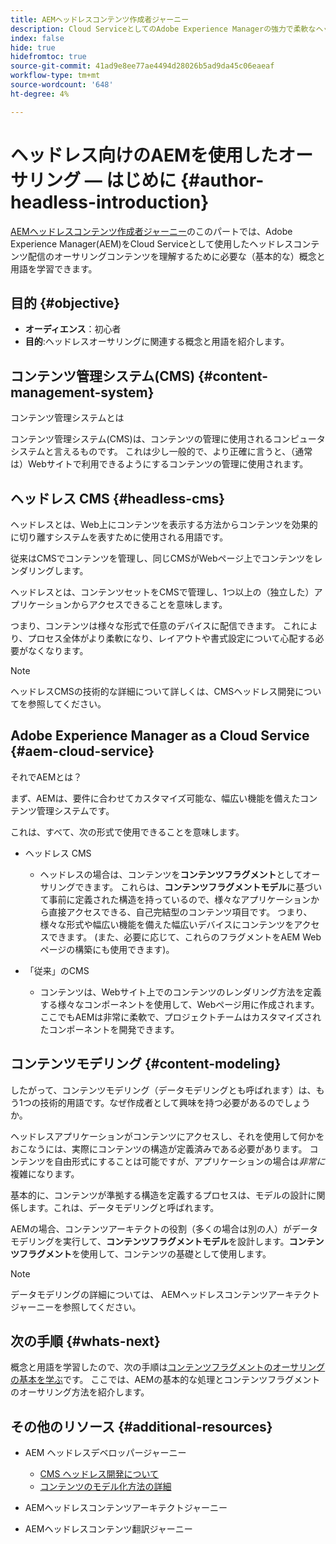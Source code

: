 ```yaml
---
title: AEMヘッドレスコンテンツ作成者ジャーニー
description: Cloud ServiceとしてのAdobe Experience Managerの強力で柔軟なヘッドレス機能と、プロジェクトのコンテンツを作成する方法の紹介です。
index: false
hide: true
hidefromtoc: true
source-git-commit: 41ad9e8ee77ae4494d28026b5ad9da45c06eaeaf
workflow-type: tm+mt
source-wordcount: '648'
ht-degree: 4%

---
```



# ヘッドレス向けのAEMを使用したオーサリング — はじめに {#author-headless-introduction}

[AEMヘッドレスコンテンツ作成者ジャーニー](overview.md)のこのパートでは、Adobe Experience Manager(AEM)をCloud Serviceとして使用したヘッドレスコンテンツ配信のオーサリングコンテンツを理解するために必要な（基本的な）概念と用語を学習できます。

## 目的 {#objective}

* **オーディエンス**：初心者
* **目的**:ヘッドレスオーサリングに関連する概念と用語を紹介します。

## コンテンツ管理システム(CMS) {#content-management-system}

コンテンツ管理システムとは

コンテンツ管理システム(CMS)は、コンテンツの管理に使用されるコンピュータシステムと言えるものです。 これは少し一般的で、より正確に言うと、（通常は）Webサイトで利用できるようにするコンテンツの管理に使用されます。

## ヘッドレス CMS {#headless-cms}

ヘッドレスとは、Web上にコンテンツを表示する方法からコンテンツを効果的に切り離すシステムを表すために使用される用語です。

従来はCMSでコンテンツを管理し、同じCMSがWebページ上でコンテンツをレンダリングします。

ヘッドレスとは、コンテンツセットをCMSで管理し、1つ以上の（独立した）アプリケーションからアクセスできることを意味します。

つまり、コンテンツは様々な形式で任意のデバイスに配信できます。 これにより、プロセス全体がより柔軟になり、レイアウトや書式設定について心配する必要がなくなります。

>[!NOTE]
>
>ヘッドレスCMSの技術的な詳細について詳しくは、CMSヘッドレス開発についてを参照してください。

## Adobe Experience Manager as a Cloud Service {#aem-cloud-service}

それでAEMとは？

まず、AEMは、要件に合わせてカスタマイズ可能な、幅広い機能を備えたコンテンツ管理システムです。

これは、すべて、次の形式で使用できることを意味します。

* ヘッドレス CMS
   * ヘッドレスの場合は、コンテンツを&#x200B;**コンテンツフラグメント**としてオーサリングできます。
これらは、**コンテンツフラグメントモデル**に基づいて事前に定義された構造を持っているので、様々なアプリケーションから直接アクセスできる、自己完結型のコンテンツ項目です。
つまり、様々な形式や幅広い機能を備えた幅広いデバイスにコンテンツをアクセスできます。
(また、必要に応じて、これらのフラグメントをAEM Webページの構築にも使用できます)。

* 「従来」のCMS
   * コンテンツは、Webサイト上でのコンテンツのレンダリング方法を定義する様々なコンポーネントを使用して、Webページ用に作成されます。 ここでもAEMは非常に柔軟で、プロジェクトチームはカスタマイズされたコンポーネントを開発できます。

## コンテンツモデリング {#content-modeling}

したがって、コンテンツモデリング（データモデリングとも呼ばれます）は、もう1つの技術的用語です。なぜ作成者として興味を持つ必要があるのでしょうか。

ヘッドレスアプリケーションがコンテンツにアクセスし、それを使用して何かをおこなうには、実際にコンテンツの構造が定義済みである必要があります。 コンテンツを自由形式にすることは可能ですが、アプリケーションの場合は&#x200B;*非常に*&#x200B;複雑になります。

基本的に、コンテンツが準拠する構造を定義するプロセスは、モデルの設計に関係します。これは、データモデリングと呼ばれます。

AEMの場合、コンテンツアーキテクトの役割（多くの場合は別の人）がデータモデリングを実行して、**コンテンツフラグメントモデル**&#x200B;を設計します。**コンテンツフラグメント**&#x200B;を使用して、コンテンツの基礎として使用します。

>[!NOTE]
>
>データモデリングの詳細については、 AEMヘッドレスコンテンツアーキテクトジャーニーを参照してください。

## 次の手順 {#whats-next}

概念と用語を学習したので、次の手順は[コンテンツフラグメントのオーサリングの基本を学ぶ](basics.md)です。 ここでは、AEMの基本的な処理とコンテンツフラグメントのオーサリング方法を紹介します。

## その他のリソース {#additional-resources}

* AEM ヘッドレスデベロッパージャーニー
   * [CMS ヘッドレス開発について](/help/journey-headless/developer/learn-about.md)
   * [コンテンツのモデル化方法の詳細](/help/journey-headless/developer/model-your-content.md)

* AEMヘッドレスコンテンツアーキテクトジャーニー

* AEMヘッドレスコンテンツ翻訳ジャーニー